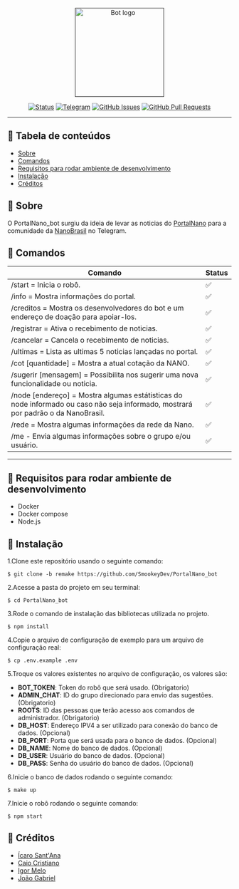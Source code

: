 <p align="center">
  <a href="" rel="noopener">
 <img width=200px height=200px src="https://i.imgur.com/5yGxUhW.jpg" alt="Bot logo"></a>
</p>


<div align="center">

[![Status](https://img.shields.io/badge/status-ativo-success.svg)]()
[![Telegram](https://img.shields.io/badge/platform-telegram-blue.svg)](https://t.me/NanoBrasil)
[![GitHub Issues](https://img.shields.io/github/issues/SmookeyDev/PortalNano_bot.svg)](https://github.com/SmookeyDev/PortalNano_bot/issues)
[![GitHub Pull Requests](https://img.shields.io/github/issues-pr/SmookeyDev/PortalNano_bot.svg)](https://github.com/SmookeyDev/PortalNano_bot/pulls)
</div>

---

## 📝 Tabela de conteúdos

- [Sobre](#about)
- [Comandos](#commands)
- [Requisitos para rodar ambiente de desenvolvimento](#developmentrequirements)
- [Instalação](#installation)
- [Créditos](#credits)

## 🧐 Sobre <a name="about"></a>

O PortalNano_bot surgiu da ideia de levar as noticias do [PortalNano](https://portalnano.com.br/) para a comunidade da [NanoBrasil](https://t.me/NanoBrasil) no Telegram.

## 📲 Comandos <a name="commands"></a>

| Comando  | Status |
| ------------- | ------------- |
| /start = Inicia o robô.  | ✅  |
| /info = Mostra informações do portal.  | ✅  |
| /creditos = Mostra os desenvolvedores do bot e um endereço de doação para apoiar-los.  | ✅  |
| /registrar = Ativa o recebimento de noticias.  | ✅ |
| /cancelar = Cancela o recebimento de noticias.  | ✅  |
| /ultimas = Lista as ultimas 5 noticias lançadas no portal.  | ✅  |
| /cot [quantidade] = Mostra a atual cotação da NANO.  | ✅  |
| /sugerir [mensagem] = Possibilita nos sugerir uma nova funcionalidade ou noticia.  | ✅  |
| /node [endereço] = Mostra algumas estátisticas do node informado ou caso não seja informado, mostrará por padrão o da NanoBrasil.  | ✅  |
| /rede = Mostra algumas informações da rede da Nano.  | ✅  |
| /me - Envia algumas informações sobre o grupo e/ou usuário.  | ✅  |

---

## 📝 Requisitos para rodar ambiente de desenvolvimento <a name="developmentrequirements"></a>

- Docker
- Docker compose
- Node.js

## 💭 Instalação <a name="installation"></a>

1.Clone este repositório usando o seguinte comando:
```terminal
$ git clone -b remake https://github.com/SmookeyDev/PortalNano_bot
```
2.Acesse a pasta do projeto em seu terminal:
```terminal
$ cd PortalNano_bot
```
3.Rode o comando de instalação das bibliotecas utilizada no projeto.
```terminal
$ npm install
```
4.Copie o arquivo de configuração de exemplo para um arquivo de configuração real:
```terminal
$ cp .env.example .env
```
5.Troque os valores existentes no arquivo de configuração, os valores são:
  * **BOT_TOKEN**: Token do robô que será usado. (Obrigatorio)
  * **ADMIN_CHAT**: ID do grupo direcionado para envio das sugestões. (Obrigatorio)
  * **ROOTS**: ID das pessoas que terão acesso aos comandos de administrador. (Obrigatorio)
  * **DB_HOST**: Endereço IPV4 a ser utilizado para conexão do banco de dados. (Opcional)
  * **DB_PORT**: Porta que será usada para o banco de dados. (Opcional)
  * **DB_NAME**: Nome do banco de dados. (Opcional)
  * **DB_USER**: Usuário do banco de dados. (Opcional)
  * **DB_PASS**: Senha do usuário do banco de dados. (Opcional)

6.Inicie o banco de dados rodando o seguinte comando:
```terminal
$ make up
```
7.Inicie o robô rodando o seguinte comando:
```terminal
$ npm start
```

## 🔰 Créditos <a name="credits"></a>

* [Ícaro Sant'Ana](https://github.com/SmookeyDev)
* [Caio Cristiano](https://github.com/ArTombado)
* [Igor Melo](https://github.com/igorcmelo)
* [João Gabriel](https://github.com/JgBr123)